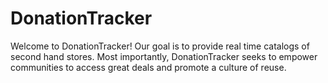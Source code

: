 # DonationTracker
Welcome to DonationTracker! Our goal is to provide real time catalogs of second hand stores. Most importantly, DonationTracker seeks to empower communities to access great deals and promote a culture of reuse.
